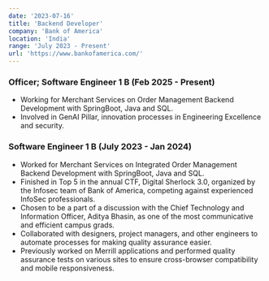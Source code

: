 ```yaml
---  
date: '2023-07-16'  
title: 'Backend Developer'
company: 'Bank of America'  
location: 'India'  
range: 'July 2023 - Present'  
url: 'https://www.bankofamerica.com/'  
---  
```


### Officer; Software Engineer 1 B (Feb 2025 - Present)  
- Working for Merchant Services on Order Management Backend Development with SpringBoot, Java and SQL.
- Involved in GenAI Pillar, innovation processes in Engineering Excellence and security.  

### Software Engineer 1 B (July 2023 - Jan 2024)  
- Worked for Merchant Services on Integrated Order Management Backend Development with SpringBoot, Java and SQL.  
- Finished in Top 5 in the annual CTF, Digital Sherlock 3.0, organized by the Infosec team of Bank of America, competing against experienced InfoSec professionals.  
- Chosen to be a part of a discussion with the Chief Technology and Information Officer, Aditya Bhasin, as one of the most communicative and efficient campus grads.  
- Collaborated with designers, project managers, and other engineers to automate processes for making quality assurance easier.  
- Previously worked on Merrill applications and performed quality assurance tests on various sites to ensure cross-browser compatibility and mobile responsiveness.  
